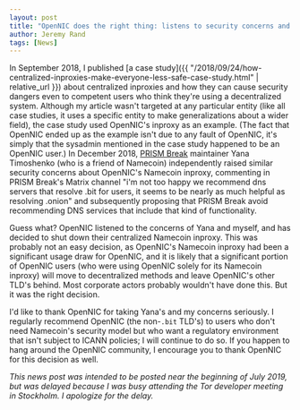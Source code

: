 ```yaml
---
layout: post
title: "OpenNIC does the right thing: listens to security concerns and shuts down its centralized Namecoin inproxy"
author: Jeremy Rand
tags: [News]
---
```


In September 2018, I published [a case study]({{ "/2018/09/24/how-centralized-inproxies-make-everyone-less-safe-case-study.html" | relative_url }}) about centralized inproxies and how they can cause security dangers even to competent users who think they're using a decentralized system.  Although my article wasn't targeted at any particular entity (like all case studies, it uses a specific entity to make generalizations about a wider field), the case study used OpenNIC's inproxy as an example.  (The fact that OpenNIC ended up as the example isn't due to any fault of OpenNIC, it's simply that the sysadmin mentioned in the case study happened to be an OpenNIC user.)  In December 2018, [PRISM Break](https://prism-break.org/) maintainer Yana Timoshenko (who is a friend of Namecoin) independently raised similar security concerns about OpenNIC's Namecoin inproxy, commenting in PRISM Break's Matrix channel "i'm not too happy we recommend dns servers that resolve .bit for users, it seems to be nearly as much helpful as resolving .onion" and subsequently proposing that PRISM Break avoid recommending DNS services that include that kind of functionality.

Guess what?  OpenNIC listened to the concerns of Yana and myself, and has decided to shut down their centralized Namecoin inproxy.  This was probably not an easy decision, as OpenNIC's Namecoin inproxy had been a significant usage draw for OpenNIC, and it is likely that a significant portion of OpenNIC users (who were using OpenNIC solely for its Namecoin inproxy) will move to decentralized methods and leave OpenNIC's other TLD's behind.  Most corporate actors probably wouldn't have done this.  But it was the right decision.

I'd like to thank OpenNIC for taking Yana's and my concerns seriously.  I regularly recommend OpenNIC (the non-`.bit` TLD's) to users who don't need Namecoin's security model but who want a regulatory environment that isn't subject to ICANN policies; I will continue to do so.  If you happen to hang around the OpenNIC community, I encourage you to thank OpenNIC for this decision as well.

*This news post was intended to be posted near the beginning of July 2019, but was delayed because I was busy attending the Tor developer meeting in Stockholm.  I apologize for the delay.*
